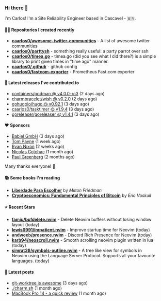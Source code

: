 ### Hi there 👋

I'm Carlos! I'm a Site Reliability Engineer based in Cascavel - 🇧🇷.

#### 👨‍💻 Repositories I created recently
- **[caarlos0/awesome-twitter-communities](https://github.com/caarlos0/awesome-twitter-communities)** - A list of awesome twitter communities
- **[caarlos0/parttysh](https://github.com/caarlos0/parttysh)** - something really useful: a party parrot over ssh
- **[caarlos0/timea.go](https://github.com/caarlos0/timea.go)** - timea.go (did you see what I did there?) is a simple library to print given times in &#34;time ago&#34; manner.
- **[caarlos0/.github](https://github.com/caarlos0/.github)** - github config
- **[caarlos0/fastcom-exporter](https://github.com/caarlos0/fastcom-exporter)** - Prometheus Fast.com exporter

#### 🚀 Latest releases I've contributed to


- [containers/podman @ v4.0.0-rc3](https://github.com/containers/podman/releases/tag/v4.0.0-rc3) (2 days ago)
- [charmbracelet/wish @ v0.2.0](https://github.com/charmbracelet/wish/releases/tag/v0.2.0) (2 days ago)
- [gohugoio/hugo @ v0.92.1](https://github.com/gohugoio/hugo/releases/tag/v0.92.1) (3 days ago)
- [caarlos0/tasktimer @ v1.9.4](https://github.com/caarlos0/tasktimer/releases/tag/v1.9.4) (3 days ago)
- [goreleaser/goreleaser @ v1.4.1](https://github.com/goreleaser/goreleaser/releases/tag/v1.4.1) (3 days ago)

#### ❤️ Sponsors
- [Babiel GmbH](https://github.com/babiel) (3 days ago)
- [Tom Payne](https://github.com/twpayne) (1 week ago)
- [Ryan Nixon](https://github.com/taiidani) (2 weeks ago)
- [Nicolas Gotchac](https://github.com/ngotchac) (1 month ago)
- [Paul Greenberg](https://github.com/greenpau) (2 months ago)

Many thanks everyone! 🙏

#### 📚 Some books I'm reading
- **[Liberdade Para Escolher](https://www.goodreads.com/book/show/17238591-liberdade-para-escolher)** by _Milton Friedman_
- **[Cryptoeconomics: Fundamental Principles of Bitcoin](https://www.goodreads.com/book/show/56919322-cryptoeconomics)** by _Eric Voskuil_

#### ⭐ Recent Stars


- **[famiu/bufdelete.nvim](https://github.com/famiu/bufdelete.nvim)** - Delete Neovim buffers without losing window layout (today)
- **[lewis6991/impatient.nvim](https://github.com/lewis6991/impatient.nvim)** - Improve startup time for Neovim (today)
- **[andweeb/presence.nvim](https://github.com/andweeb/presence.nvim)** - Discord Rich Presence for Neovim (today)
- **[karb94/neoscroll.nvim](https://github.com/karb94/neoscroll.nvim)** - Smooth scrolling neovim plugin written in lua (today)
- **[simrat39/symbols-outline.nvim](https://github.com/simrat39/symbols-outline.nvim)** - A tree like view for symbols in Neovim using the Language Server Protocol. Supports all your favourite languages. (today)

#### 📄 Latest posts
- [git-worktree is awesome](https://carlosbecker.com/posts/git-worktrees/) (3 days ago)
- [./charm.sh](https://carlosbecker.com/posts/charm/) (1 month ago)
- [MacBook Pro 14 - a quick review](https://carlosbecker.com/posts/macbook-pro-14/) (1 month ago)
